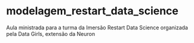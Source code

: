 # modelagem_restart_data_science
Aula ministrada para a turma da Imersão Restart Data Science organizada pela Data Girls, extensão da Neuron 
